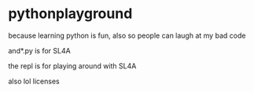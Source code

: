 pythonplayground
================

because learning python is fun, also so people can laugh at my bad code

and*.py is for SL4A

the repl is for playing around with SL4A

also lol licenses